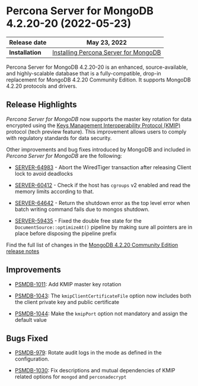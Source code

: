 # Percona Server for MongoDB 4.2.20-20 (2022-05-23)

| Release date | May 23, 2022  |
|------------- | ---------------|
| **Installation** | [Installing Percona Server for MongoDB](../install/index.md)|


Percona Server for MongoDB 4.2.20-20 is an enhanced, source-available, and highly-scalable database that is a
fully-compatible, drop-in replacement for MongoDB 4.2.20 Community Edition.
It supports MongoDB 4.2.20 protocols and drivers.

## Release Highlights

*Percona Server for MongoDB* now supports the master key rotation for data encrypted using the  [Keys Management Interoperability Protocol (KMIP)](../kmip.md#kmip) protocol (tech preview feature). This improvement allows users to comply with regulatory standards for data security.

Other improvements and bug fixes introduced by MongoDB and included in *Percona Server for MongoDB* are the following:


* [SERVER-64983](https://jira.mongodb.org/browse/SERVER-64983) -  Abort the WiredTiger transaction after releasing Client lock to avoid deadlocks


* [SERVER-60412](https://jira.mongodb.org/browse/SERVER-60412) - Check if the host has `cgroups` v2 enabled and read the memory limits according to that.


* [SERVER-64642](https://jira.mongodb.org/browse/SERVER-64642) - Return the shutdown error as the top level error when batch writing command fails due to mongos shutdown.


* [SERVER-59435](https://jira.mongodb.org/browse/SERVER-59435) - Fixed the double free state for the `DocumentSource::optimizeAt()` pipeline by making sure all pointers are in place before disposing the pipeline prefix

Find the full list of changes in the [MongoDB 4.2.20 Community Edition release notes](https://www.mongodb.com/docs/manual/release-notes/4.2/#4.2.20---may-9--2022)

## Improvements


* [PSMDB-1011](https://jira.percona.com/browse/PSMDB-1011): Add KMIP master key rotation


* [PSMDB-1043](https://jira.percona.com/browse/PSMDB-1043): The `kmipClientCertificateFile` option now includes both the client private key and public certificate


* [PSMDB-1044](https://jira.percona.com/browse/PSMDB-1044): Make the `kmipPort` option not mandatory and assign the default value

## Bugs Fixed


* [PSMDB-979](https://jira.percona.com/browse/PSMDB-979): Rotate audit logs in the mode as defined in the configuration.


* [PSMDB-1030](https://jira.percona.com/browse/PSMDB-1030): Fix descriptions and mutual dependencies of KMIP related options for `mongod` and `perconadecrypt`
